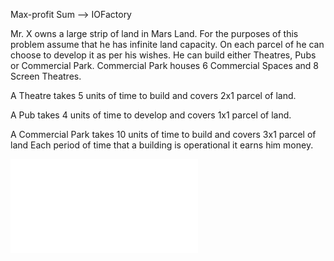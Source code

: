 Max-profit Sum --> IOFactory

Mr. X owns a large strip of land in Mars Land. For the purposes of this problem assume that he has infinite land capacity. On each parcel of he can choose to develop it as per his wishes. He can build either Theatres, Pubs or Commercial Park. Commercial Park houses 6 Commercial Spaces and 8 Screen Theatres.






A Theatre takes 5 units of time to build and covers 2x1 parcel of land.

A Pub takes 4 units of time to develop and covers 1x1 parcel of land.

A Commercial Park takes 10 units of time to build and covers 3x1 parcel of land Each period of time that a building is operational it earns him money.

![source](./statement/Max_Profit_Problem.pdf)

